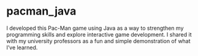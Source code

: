 # pacman_java
I developed this Pac-Man game using Java as a way to strengthen my programming skills and explore interactive game development. I shared it with my university professors as a fun and simple demonstration of what I’ve learned.
